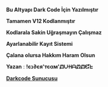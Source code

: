**Bu Altyapı Dark Code İçin Yazılmıştır**

**Tamamen V12 Kodlanmıştır**

**Kodlarala Sakin Uğraşmayın Çalışmaz**

**Ayarlanabilir Kayıt Sistemi**

**Çalana olursa Hakkım Haram Olsun**


**Yazan** : **!єנ∂єя'тєαм'ᘻᑘᕼᗩᘻᘻᘿᖶ**

**[Darkcode Sunucusu](https://discord.gg/f2VrDkR)**